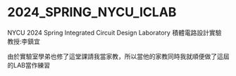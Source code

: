 # 2024_SPRING_NYCU_ICLAB
NYCU 2024 Spring Integrated Circuit Design Laboratory 積體電路設計實驗  
教授:李鎮宜  

由於實驗室學弟也修了這堂課請我當家教，所以當他的家教同時我就順便做了這屆的LAB當作練習  
